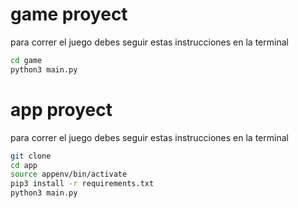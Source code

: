 # game proyect

para correr el juego debes seguir estas instrucciones en la terminal 
```sh
cd game
python3 main.py
```



# app proyect

para correr el juego debes seguir estas instrucciones en la terminal 
```sh
git clone
cd app
source appenv/bin/activate
pip3 install -r requirements.txt
python3 main.py
```
